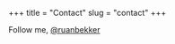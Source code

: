+++
title = "Contact"
slug = "contact"
+++

Follow me, [@ruanbekker](https://twitter.com/ruanbekker)
